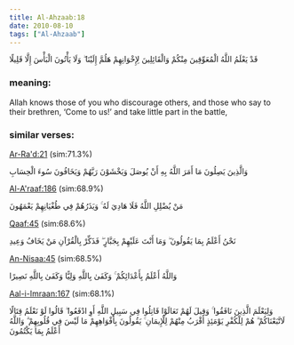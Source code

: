 ```yaml
---
title: Al-Ahzaab:18
date: 2010-08-10
tags: ["Al-Ahzaab"]
---
```

قَدْ يَعْلَمُ اللَّهُ الْمُعَوِّقِينَ مِنْكُمْ وَالْقَائِلِينَ لِإِخْوَانِهِمْ هَلُمَّ إِلَيْنَا ۖ وَلَا يَأْتُونَ الْبَأْسَ إِلَّا قَلِيلًا
### meaning: 
Allah knows those of you who discourage others, and those who say to their brethren, ‘Come to us!’ and take little part in the battle,
### similar verses: 

[Ar-Ra'd:21](/13/21) (sim:71.3%)

وَالَّذِينَ يَصِلُونَ مَا أَمَرَ اللَّهُ بِهِ أَنْ يُوصَلَ وَيَخْشَوْنَ رَبَّهُمْ وَيَخَافُونَ سُوءَ الْحِسَابِ

[Al-A'raaf:186](/7/186) (sim:68.9%)

مَنْ يُضْلِلِ اللَّهُ فَلَا هَادِيَ لَهُ ۚ وَيَذَرُهُمْ فِي طُغْيَانِهِمْ يَعْمَهُونَ

[Qaaf:45](/50/45) (sim:68.6%)

نَحْنُ أَعْلَمُ بِمَا يَقُولُونَ ۖ وَمَا أَنْتَ عَلَيْهِمْ بِجَبَّارٍ ۖ فَذَكِّرْ بِالْقُرْآنِ مَنْ يَخَافُ وَعِيدِ

[An-Nisaa:45](/4/45) (sim:68.5%)

وَاللَّهُ أَعْلَمُ بِأَعْدَائِكُمْ ۚ وَكَفَىٰ بِاللَّهِ وَلِيًّا وَكَفَىٰ بِاللَّهِ نَصِيرًا

[Aal-i-Imraan:167](/3/167) (sim:68.1%)

وَلِيَعْلَمَ الَّذِينَ نَافَقُوا ۚ وَقِيلَ لَهُمْ تَعَالَوْا قَاتِلُوا فِي سَبِيلِ اللَّهِ أَوِ ادْفَعُوا ۖ قَالُوا لَوْ نَعْلَمُ قِتَالًا لَاتَّبَعْنَاكُمْ ۗ هُمْ لِلْكُفْرِ يَوْمَئِذٍ أَقْرَبُ مِنْهُمْ لِلْإِيمَانِ ۚ يَقُولُونَ بِأَفْوَاهِهِمْ مَا لَيْسَ فِي قُلُوبِهِمْ ۗ وَاللَّهُ أَعْلَمُ بِمَا يَكْتُمُونَ
